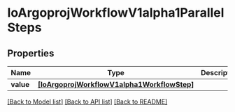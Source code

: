 # IoArgoprojWorkflowV1alpha1ParallelSteps


## Properties
Name | Type | Description | Notes
------------ | ------------- | ------------- | -------------
**value** | [**[IoArgoprojWorkflowV1alpha1WorkflowStep]**](IoArgoprojWorkflowV1alpha1WorkflowStep.md) |  | 

[[Back to Model list]](../README.md#documentation-for-models) [[Back to API list]](../README.md#documentation-for-api-endpoints) [[Back to README]](../README.md)


